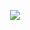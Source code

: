 <p align="center">
  <img src="https://skillicons.dev/icons?i=java,mongodb,docker,git,github,spring" />
</p>
